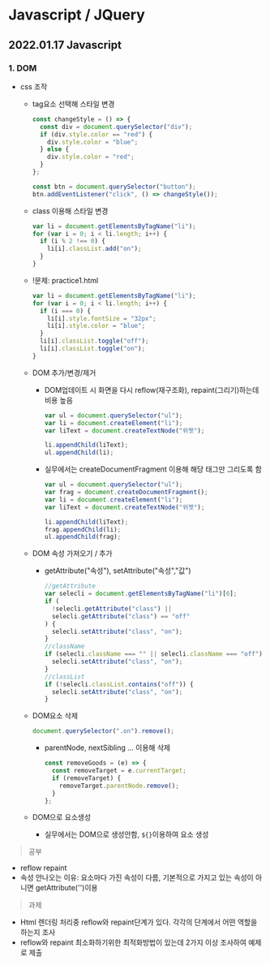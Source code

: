 # Javascript / JQuery

## 2022.01.17 Javascript

### 1. DOM

- css 조작

  - tag요소 선택해 스타일 변경

    ```javascript
    const changeStyle = () => {
      const div = document.querySelector("div");
      if (div.style.color == "red") {
        div.style.color = "blue";
      } else {
        div.style.color = "red";
      }
    };

    const btn = document.querySelector("button");
    btn.addEventListener("click", () => changeStyle());
    ```

  - class 이용해 스타일 변경
    ```javascript
    var li = document.getElementsByTagName("li");
    for (var i = 0; i < li.length; i++) {
      if (i % 2 !== 0) {
        li[i].classList.add("on");
      }
    }
    ```
  - !문제: practice1.html
    ```javascript
    var li = document.getElementsByTagName("li");
    for (var i = 0; i < li.length; i++) {
      if (i === 0) {
        li[i].style.fontSize = "32px";
        li[i].style.color = "blue";
      }
      li[i].classList.toggle("off");
      li[i].classList.toggle("on");
    }
    ```
  - DOM 추가/변경/제거

    - DOM업데이트 시 화면을 다시 reflow(재구조화), repaint(그리기)하는데 비용 높음

      ```javascript
      var ul = document.querySelector("ul");
      var li = document.createElement("li");
      var liText = document.createTextNode("위젯");

      li.appendChild(liText);
      ul.appendChild(li);
      ```

    - 실무에서는 createDocumentFragment 이용해 해당 태그만 그리도록 함

      ```javascript
      var ul = document.querySelector("ul");
      var frag = document.createDocumentFragment();
      var li = document.createElement("li");
      var liText = document.createTextNode("위젯");

      li.appendChild(liText);
      frag.appendChild(li);
      ul.appendChild(frag);
      ```

  - DOM 속성 가져오기 / 추가

    - getAttribute("속성"), setAttribute("속성","값")

      ```javascript
      //getAttribute
      var selecli = document.getElementsByTagName("li")[6];
      if (
        !selecli.getAttribute("class") ||
        selecli.getAttribute("class") == "off"
      ) {
        selecli.setAttribute("class", "on");
      }
      //className
      if (selecli.className === "" || selecli.className === "off") {
        selecli.setAttribute("class", "on");
      }
      //classList
      if (!selecli.classList.contains("off")) {
        selecli.setAttribute("class", "on");
      }
      ```

  - DOM요소 삭제
    ```javascript
    document.querySelector(".on").remove();
    ```
    - parentNode, nextSibling ... 이용해 삭제
      ```javascript
      const removeGoods = (e) => {
        const removeTarget = e.currentTarget;
        if (removeTarget) {
          removeTarget.parentNode.remove();
        }
      };
      ```
  - DOM으로 요소생성
    - 실무에서는 DOM으로 생성안함, `${}`이용하여 요소 생성

> 공부

- reflow repaint
- 속성 안나오는 이유: 요소마다 가진 속성이 다름, 기본적으로 가지고 있는 속성이 아니면 getAttribute('')이용

> 과제

- Html 렌더링 처리중 reflow와 repaint단계가 있다. 각각의 단계에서 어떤 역할을 하는지 조사
- reflow와 repaint 최소화하기위한 최적화방법이 있는데 2가지 이상 조사하여 예제로 제출
